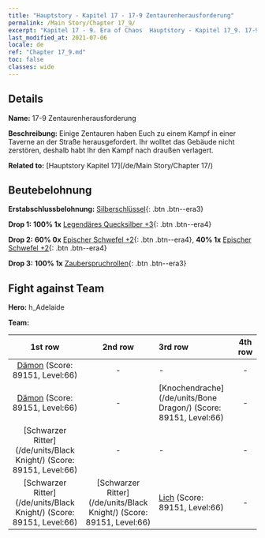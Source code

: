 ```yaml
---
title: "Hauptstory - Kapitel 17 - 17-9 Zentaurenherausforderung"
permalink: /Main Story/Chapter 17_9/
excerpt: "Kapitel 17 - 9. Era of Chaos  Hauptstory - Kapitel 17_9. 17-9 Zentaurenherausforderung"
last_modified_at: 2021-07-06
locale: de
ref: "Chapter 17_9.md"
toc: false
classes: wide
---
```


## Details

 **Name:** 17-9 Zentaurenherausforderung

 **Beschreibung:** Einige Zentauren haben Euch zu einem Kampf in einer Taverne an der Straße herausgefordert. Ihr wolltet das Gebäude nicht zerstören, deshalb habt Ihr den Kampf nach draußen verlagert.

 **Related to:** [Hauptstory Kapitel 17](/de/Main Story/Chapter 17/)

## Beutebelohnung

 **Erstabschlussbelohnung:** [Silberschlüssel](/ItemsDE/con_693/){: .btn .btn--era3}

 **Drop 1:** **100% 1x** [Legendäres Quecksilber +3](/ItemsDE/mat_56/){: .btn .btn--era4}

 **Drop 2:** **60% 0x** [Epischer Schwefel +2](/ItemsDE/mat_50/){: .btn .btn--era4}, **40% 1x** [Epischer Schwefel +2](/ItemsDE/mat_50/){: .btn .btn--era4}

 **Drop 3:** **100% 1x** [Zauberspruchrollen](/ItemsDE/con_694/){: .btn .btn--era3}


## Fight against Team
 **Hero:** h_Adelaide

 **Team:**


  | 1st row | 2nd row | 3rd row | 4th row |
  |:----:|:----:|:----|:----:|
  | [Dämon](/de/units/Demon/) (Score: 89151, Level:66)  | - | - | - |
  | [Dämon](/de/units/Demon/) (Score: 89151, Level:66)  | - | [Knochendrache](/de/units/Bone Dragon/) (Score: 89151, Level:66)  | - |
  | [Schwarzer Ritter](/de/units/Black Knight/) (Score: 89151, Level:66)  | - | - | - |
  | [Schwarzer Ritter](/de/units/Black Knight/) (Score: 89151, Level:66)  | [Schwarzer Ritter](/de/units/Black Knight/) (Score: 89151, Level:66)  | [Lich](/de/units/Lich/) (Score: 89151, Level:66)  | - |


